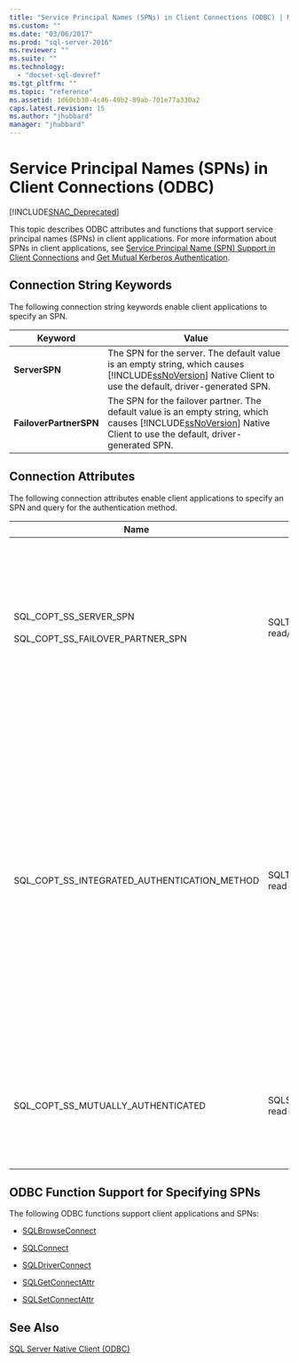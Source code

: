 ```yaml
---
title: "Service Principal Names (SPNs) in Client Connections (ODBC) | Microsoft Docs"
ms.custom: ""
ms.date: "03/06/2017"
ms.prod: "sql-server-2016"
ms.reviewer: ""
ms.suite: ""
ms.technology: 
  - "docset-sql-devref"
ms.tgt_pltfrm: ""
ms.topic: "reference"
ms.assetid: 1d60cb30-4c46-49b2-89ab-701e77a330a2
caps.latest.revision: 15
ms.author: "jhubbard"
manager: "jhubbard"
---
```

# Service Principal Names (SPNs) in Client Connections (ODBC)
[!INCLUDE[SNAC_Deprecated](../../../relational-databases/extended-stored-procedures-reference/includes/snac-deprecated.md)]

  This topic describes ODBC attributes and functions that support service principal names (SPNs) in client applications. For more information about SPNs in client applications, see [Service Principal Name &#40;SPN&#41; Support in Client Connections](../../../relational-databases/native-client/features/service-principal-name-spn-support-in-client-connections.md) and [Get Mutual Kerberos Authentication](../../../relational-databases/native-client-odbc-how-to/get-mutual-kerberos-authentication.md).  
  
## Connection String Keywords  
 The following connection string keywords enable client applications to specify an SPN.  
  
|Keyword|Value|  
|-------------|-----------|  
|**ServerSPN**|The SPN for the server. The default value is an empty string, which causes [!INCLUDE[ssNoVersion](../../../advanced-analytics/r-services/includes/ssnoversion-md.md)] Native Client to use the default, driver-generated SPN.|  
|**FailoverPartnerSPN**|The SPN for the failover partner. The default value is an empty string, which causes [!INCLUDE[ssNoVersion](../../../advanced-analytics/r-services/includes/ssnoversion-md.md)] Native Client to use the default, driver-generated SPN.|  
  
## Connection Attributes  
 The following connection attributes enable client applications to specify an SPN and query for the authentication method.  
  
|Name|Type|Usage|  
|----------|----------|-----------|  
|SQL_COPT_SS_SERVER_SPN<br /><br /> SQL_COPT_SS_FAILOVER_PARTNER_SPN|SQLTCHAR, read/write|Specifies the SPN for the server. The default value is an empty string, which causes [!INCLUDE[ssNoVersion](../../../advanced-analytics/r-services/includes/ssnoversion-md.md)] Native Client to use the default, driver-generated SPN.<br /><br /> This attribute can be queried only after it has been set programmatically, or after a connection has been opened. If an attempt is made to query this attribute on a connection that is not open and the attribute has not been set programmatically, SQL_ERROR is returned, and a diagnostic record is logged with SQLState 08003 and the message "Connection not open".<br /><br /> If an attempt is made to set this attribute when a connection is open, SQL_ERROR is returned, and a diagnostic record is logged with SQLState HY011 and the message "Operation invalid at this time".|  
|SQL_COPT_SS_INTEGRATED_AUTHENTICATION_METHOD|SQLTCHAR, read-only|Returns the authentication method used for the connection. The value returned to the application is the value that Windows returns to [!INCLUDE[ssNoVersion](../../../advanced-analytics/r-services/includes/ssnoversion-md.md)] Native Client. Possible values are:<br /><br /> "NTLM", which is returned when a connection is opened using NTLM authentication.<br /><br /> "Kerberos", which is returned when a connection is opened using Kerberos authentication.<br /><br /> <br /><br /> This attribute can only be read for an open connection that used Windows Authentication. If an attempt is made to read it before a connection has been opened, SQL_ERROR is returned, and an error is logged with SQLState 08003 and the message "Connection not open".<br /><br /> If this attribute is queried on a connection that did not use Windows Authentication, SQL_ERROR is returned, and an error is logged with SQLState HY092 and the message "Invalid attribute/option identifier (SQL_COPT_SS_INTEGRATED_AUTHENTICATION_METHOD is only available for Trusted Connections)".<br /><br /> If the authentication method cannot be determined, SQL_ERROR is returned, and an error is logged with SQLState HY000 and the message "General error".|  
|SQL_COPT_SS_MUTUALLY_AUTHENTICATED|SQLSMALLINT, read-only|Returns SQL_TRUE if the server in the connection was mutually authenticated; otherwise, returns SQL_FALSE.<br /><br /> This attribute can only be read for an open connection. If an attempt is made to read it before a connection has been opened, SQL_ERROR is returned, and an error is logged with SQLState 08003 and the message "Connection not open".<br /><br /> If this attribute is queried for a connection that did not use Windows Authentication, SQL_FALSE is returned.|  
  
## ODBC Function Support for Specifying SPNs  
 The following ODBC functions support client applications and SPNs:  
  
-   [SQLBrowseConnect](../../../relational-databases/extended-stored-procedures-reference/sqlbrowseconnect.md)  
  
-   [SQLConnect](../../../relational-databases/extended-stored-procedures-reference/sqlconnect.md)  
  
-   [SQLDriverConnect](../../../relational-databases/extended-stored-procedures-reference/sqldriverconnect.md)  
  
-   [SQLGetConnectAttr](../../../relational-databases/extended-stored-procedures-reference/sqlgetconnectattr.md)  
  
-   [SQLSetConnectAttr](../../../relational-databases/extended-stored-procedures-reference/sqlsetconnectattr.md)  
  
## See Also  
 [SQL Server Native Client &#40;ODBC&#41;](../../../relational-databases/native-client/odbc/sql-server-native-client-odbc.md)  
  
  